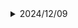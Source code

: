 <details>
  <summary>2024/12/09</summary>
    <p>这里是可折叠的内容。</p>
      <ul>
        <li>项目 1</li>
        <li>项目 2</li>
        <li>项目 3</li>
      </ul>
    <p>你还可以添加链接，例如 <a href="https://example.com">这个链接</a>。</p> 
</details>
